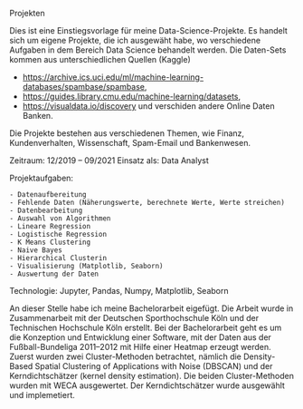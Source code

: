 Projekten

Dies ist eine Einstiegsvorlage für meine Data-Science-Projekte. Es handelt sich um eigene Projekte, die ich ausgewäht habe, wo verschiedene Aufgaben in dem Bereich Data Science 
behandelt werden. Die Daten-Sets kommen aus unterschiedlichen Quellen (Kaggle) 
  - https://archive.ics.uci.edu/ml/machine-learning-databases/spambase/spambase,
  - https://guides.library.cmu.edu/machine-learning/datasets, 
  - https://visualdata.io/discovery und verschiden andere Online Daten Banken. 

Die Projekte bestehen aus verschiedenen Themen, wie Finanz, Kundenverhalten, Wissenschaft, Spam-Email und Bankenwesen.     

Zeitraum:			12/2019 – 09/2021
Einsatz als:	Data Analyst


Projektaufgaben:

  	- Datenaufbereitung 
	- Fehlende Daten (Näherungswerte, berechnete Werte, Werte streichen)
	- Datenbearbeitung 
	- Auswahl von Algorithmen
	- Lineare Regression
	- Logistische Regression
	- K Means Clustering
	- Naive Bayes
	- Hierarchical Clusterin
	- Visualisierung (Matplotlib, Seaborn)
	- Auswertung der Daten
        
        
Technologie: Jupyter, Pandas, Numpy, Matplotlib, Seaborn


An dieser Stelle habe ich meine Bachelorarbeit eigefügt. Die Arbeit wurde in Zusammenarbeit mit der Deutschen Sporthochschule Köln und der Technischen Hochschule Köln erstellt.
Bei der Bachelorarbeit geht es um die Konzeption und Entwicklung einer Software, mit der Daten aus der Fußball-Bundeliga 2011–2012 mit Hilfe einer Heatmap erzeugt werden.
Zuerst wurden zwei Cluster-Methoden betrachtet, nämlich die Density-Based Spatial Clustering of Applications with Noise (DBSCAN) und der Kerndichtschätzer 
(kernel density estimation). Die beiden Cluster-Methoden wurden mit WECA ausgewertet. Der Kerndichtschätzer wurde ausgewählt und implemetiert.



